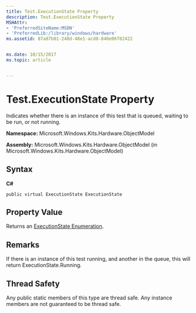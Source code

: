 ```yaml
---
title: Test.ExecutionState Property
description: Test.ExecutionState Property
MSHAttr:
- 'PreferredSiteName:MSDN'
- 'PreferredLib:/library/windows/hardware'
ms.assetid: 87a87b01-248d-48e1-acd8-840e06f82422


ms.date: 10/15/2017
ms.topic: article


---
```


# Test.ExecutionState Property


Indicates whether there is an instance of this test that is queued, waiting to be run, or not running.

**Namespace:** Microsoft.Windows.Kits.Hardware.ObjectModel

**Assembly:** Microsoft.Windows.Kits.Hardware.ObjectModel (in Microsoft.Windows.Kits.Hardware.ObjectModel)

## <span id="Syntax"></span><span id="syntax"></span><span id="SYNTAX"></span>Syntax


**C#**

`public virtual ExecutionState ExecutionState`

## <span id="Property_Value"></span><span id="property_value"></span><span id="PROPERTY_VALUE"></span>Property Value


Returns an [ExecutionState Enumeration](executionstate-enumeration.md).

## <span id="Remarks"></span><span id="remarks"></span><span id="REMARKS"></span>Remarks


If there is an instance of this test running, and another in the queue, this will return ExecutionState.Running.

## <span id="Thread_Safety"></span><span id="thread_safety"></span><span id="THREAD_SAFETY"></span>Thread Safety


Any public static members of this type are thread safe. Any instance members are not guaranteed to be thread safe.

 

 






